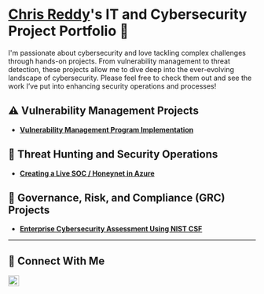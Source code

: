# <a href="https://www.linkedin.com/in/chrismreddy/">Chris Reddy</a>'s IT and Cybersecurity Project Portfolio 🔐

I'm passionate about cybersecurity and love tackling complex challenges through hands-on projects. From vulnerability management to threat detection, these projects allow me to dive deep into the ever-evolving landscape of cybersecurity. Please feel free to check them out and see the work I’ve put into enhancing security operations and processes!


## ⚠️ Vulnerability Management Projects

- **[Vulnerability Management Program Implementation](https://github.com/chrisreddy1/vulnerability-management-program)**

## 🚨 Threat Hunting and Security Operations

- **[Creating a Live SOC / Honeynet in Azure](https://github.com/chrisreddy1/Azure-SOC)**

## 📝 Governance, Risk, and Compliance (GRC) Projects

- **[Enterprise Cybersecurity Assessment Using NIST CSF](https://github.com/chrisreddy1/NIST-Assessment)**

<hr/>

## 🤳 Connect With Me

[<img align="left" alt="Chris Reddy | LinkedIn" width="22px" src="https://cdn.jsdelivr.net/npm/simple-icons@v3/icons/linkedin.svg" />][linkedin]

[linkedin]: https://linkedin.com/in/chrismreddy

<!--
<img width="35" alt="image" src="https://github.com/user-attachments/assets/2f41c7cd-5ea8-4475-b451-a37161b6c3fb"> 
<img width="35" alt="image" src="https://github.com/user-attachments/assets/77649969-9910-4994-8b96-74a116cfb2a8">
-->
